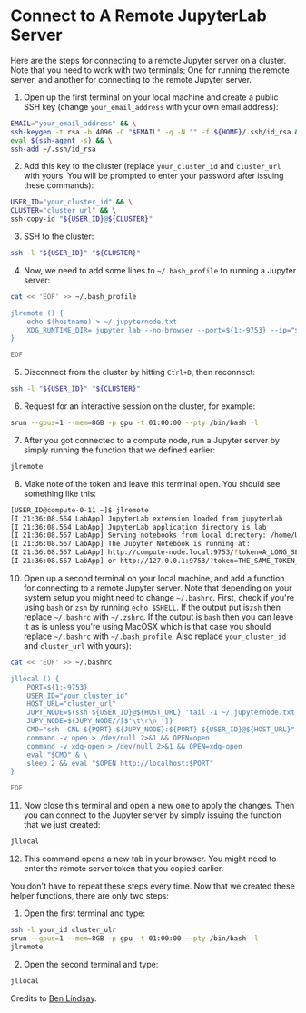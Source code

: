 # Connect to A Remote JupyterLab Server

Here are the steps for connecting to a remote Jupyter server on a cluster. Note that you need
to work with two terminals; One for running the remote server, and another for connecting to
the remote Jupyter server.

1. Open up the first terminal on your local machine and create a public SSH key
(change `your_email_address` with your own email address):

```bash
EMAIL="your_email_address" && \
ssh-keygen -t rsa -b 4096 -C "$EMAIL" -q -N "" -f ${HOME}/.ssh/id_rsa && \
eval $(ssh-agent -s) && \
ssh-add ~/.ssh/id_rsa
```

2. Add this key to the cluster (replace `your_cluster_id` and `cluster_url` with yours.
You will be prompted to enter your password after issuing these commands):

```bash
USER_ID="your_cluster_id" && \
CLUSTER="cluster_url" && \
ssh-copy-id "${USER_ID}@${CLUSTER}"
```

3. SSH to the cluster:

```bash
ssh -l "${USER_ID}" "${CLUSTER}"
```

4. Now, we need to add some lines to `~/.bash_profile` to running a Jupyter server:

```bash
cat << 'EOF' >> ~/.bash_profile

jlremote () {
    echo $(hostname) > ~/.jupyternode.txt
    XDG_RUNTIME_DIR= jupyter lab --no-browser --port=${1:-9753} --ip="$(hostname)"
}

EOF
```

5. Disconnect from the cluster by hitting `Ctrl+D`, then reconnect:

```bash
ssh -l "${USER_ID}" "${CLUSTER}"
```

6. Request for an interactive session on the cluster, for example:

```bash
srun --gpus=1 --mem=8GB -p gpu -t 01:00:00 --pty /bin/bash -l
```

7. After you got connected to a compute node, run a Jupyter server by simply running the
function that we defined earlier:

```bash
jlremote
```

8. Make note of the token and leave this terminal open. You should see something like this:

```bash
[USER_ID@compute-0-11 ~]$ jlremote
[I 21:36:08.564 LabApp] JupyterLab extension loaded from jupyterlab
[I 21:36:08.564 LabApp] JupyterLab application directory is lab
[I 21:36:08.567 LabApp] Serving notebooks from local directory: /home/USER_ID
[I 21:36:08.567 LabApp] The Jupyter Notebook is running at:
[I 21:36:08.567 LabApp] http://compute-node.local:9753/?token=A_LONG_SEQUENCE_OF_CHARCTERS
[I 21:36:08.567 LabApp] or http://127.0.0.1:9753/?token=THE_SAME_TOKEN_IS_SHOWN_HERE
```

10. Open up a second terminal on your local machine, and add a function for connecting to a remote Jupyter server.
Note that depending on your system setup you might need to change `~/.bashrc`. First, check if you're using `bash`
or `zsh` by running `echo $SHELL`. If the output put is`zsh` then replace `~/.bashrc` with `~/.zshrc`.
If the output is `bash` then you can leave it as is unless you're using MacOSX which is that case you should replace
`~/.bashrc` with `~/.bash_profile`. Also replace `your_cluster_id` and `cluster_url` with yours):

```bash
cat << 'EOF' >> ~/.bashrc

jllocal () {
    PORT=${1:-9753}
    USER_ID="your_cluster_id"
    HOST_URL="cluster_url"
    JUPY_NODE=$(ssh ${USER_ID}@${HOST_URL} 'tail -1 ~/.jupyternode.txt')
    JUPY_NODE=${JUPY_NODE//[$'\t\r\n ']}
    CMD="ssh -CNL ${PORT}:${JUPY_NODE}:${PORT} ${USER_ID}@${HOST_URL}"
    command -v open > /dev/null 2>&1 && OPEN=open
    command -v xdg-open > /dev/null 2>&1 && OPEN=xdg-open
    eval "$CMD" & \
    sleep 2 && eval "$OPEN http://localhost:$PORT"
}

EOF
```

11. Now close this terminal and open a new one to apply the changes. Then you can connect to the
Jupyter server by simply issuing the function that we just created:

```bash
jllocal
```

12. This command opens a new tab in your browser. You might need to enter the remote server token that you copied earlier.

You don't have to repeat these steps every time. Now that we created these helper functions, there are only two steps:

1. Open the first terminal and type:
```bash
ssh -l your_id cluster_ulr
srun --gpus=1 --mem=8GB -p gpu -t 01:00:00 --pty /bin/bash -l
jlremote
```

2. Open the second terminal and type:
```bash
jllocal
```

Credits to [Ben Lindsay](https://benjlindsay.com/posts/running-jupyter-lab-remotely).
